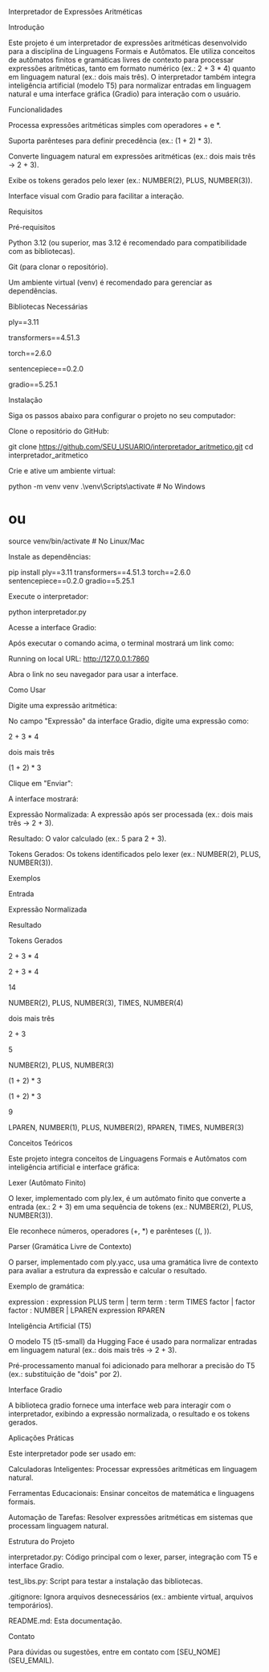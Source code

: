 Interpretador de Expressões Aritméticas

Introdução

Este projeto é um interpretador de expressões aritméticas desenvolvido para a disciplina de Linguagens Formais e Autômatos. Ele utiliza conceitos de autômatos finitos e gramáticas livres de contexto para processar expressões aritméticas, tanto em formato numérico (ex.: 2 + 3 * 4) quanto em linguagem natural (ex.: dois mais três). O interpretador também integra inteligência artificial (modelo T5) para normalizar entradas em linguagem natural e uma interface gráfica (Gradio) para interação com o usuário.

Funcionalidades





Processa expressões aritméticas simples com operadores + e *.



Suporta parênteses para definir precedência (ex.: (1 + 2) * 3).



Converte linguagem natural em expressões aritméticas (ex.: dois mais três → 2 + 3).



Exibe os tokens gerados pelo lexer (ex.: NUMBER(2), PLUS, NUMBER(3)).



Interface visual com Gradio para facilitar a interação.



Requisitos

Pré-requisitos





Python 3.12 (ou superior, mas 3.12 é recomendado para compatibilidade com as bibliotecas).



Git (para clonar o repositório).



Um ambiente virtual (venv) é recomendado para gerenciar as dependências.

Bibliotecas Necessárias





ply==3.11



transformers==4.51.3



torch==2.6.0



sentencepiece==0.2.0



gradio==5.25.1



Instalação

Siga os passos abaixo para configurar o projeto no seu computador:





Clone o repositório do GitHub:

git clone https://github.com/SEU_USUARIO/interpretador_aritmetico.git
cd interpretador_aritmetico



Crie e ative um ambiente virtual:

python -m venv venv
.\venv\Scripts\activate  # No Windows
# ou
source venv/bin/activate  # No Linux/Mac



Instale as dependências:

pip install ply==3.11 transformers==4.51.3 torch==2.6.0 sentencepiece==0.2.0 gradio==5.25.1



Execute o interpretador:

python interpretador.py



Acesse a interface Gradio:





Após executar o comando acima, o terminal mostrará um link como:

Running on local URL: http://127.0.0.1:7860



Abra o link no seu navegador para usar a interface.



Como Usar





Digite uma expressão aritmética:





No campo "Expressão" da interface Gradio, digite uma expressão como:





2 + 3 * 4



dois mais três



(1 + 2) * 3



Clique em "Enviar":





A interface mostrará:





Expressão Normalizada: A expressão após ser processada (ex.: dois mais três → 2 + 3).



Resultado: O valor calculado (ex.: 5 para 2 + 3).



Tokens Gerados: Os tokens identificados pelo lexer (ex.: NUMBER(2), PLUS, NUMBER(3)).

Exemplos







Entrada



Expressão Normalizada



Resultado



Tokens Gerados





2 + 3 * 4



2 + 3 * 4



14



NUMBER(2), PLUS, NUMBER(3), TIMES, NUMBER(4)





dois mais três



2 + 3



5



NUMBER(2), PLUS, NUMBER(3)





(1 + 2) * 3



(1 + 2) * 3



9



LPAREN, NUMBER(1), PLUS, NUMBER(2), RPAREN, TIMES, NUMBER(3)



Conceitos Teóricos

Este projeto integra conceitos de Linguagens Formais e Autômatos com inteligência artificial e interface gráfica:

Lexer (Autômato Finito)





O lexer, implementado com ply.lex, é um autômato finito que converte a entrada (ex.: 2 + 3) em uma sequência de tokens (ex.: NUMBER(2), PLUS, NUMBER(3)).



Ele reconhece números, operadores (+, *) e parênteses ((, )).

Parser (Gramática Livre de Contexto)





O parser, implementado com ply.yacc, usa uma gramática livre de contexto para avaliar a estrutura da expressão e calcular o resultado.



Exemplo de gramática:

expression : expression PLUS term
           | term
term       : term TIMES factor
           | factor
factor     : NUMBER
           | LPAREN expression RPAREN

Inteligência Artificial (T5)





O modelo T5 (t5-small) da Hugging Face é usado para normalizar entradas em linguagem natural (ex.: dois mais três → 2 + 3).



Pré-processamento manual foi adicionado para melhorar a precisão do T5 (ex.: substituição de "dois" por 2).

Interface Gradio





A biblioteca gradio fornece uma interface web para interagir com o interpretador, exibindo a expressão normalizada, o resultado e os tokens gerados.



Aplicações Práticas

Este interpretador pode ser usado em:





Calculadoras Inteligentes: Processar expressões aritméticas em linguagem natural.



Ferramentas Educacionais: Ensinar conceitos de matemática e linguagens formais.



Automação de Tarefas: Resolver expressões aritméticas em sistemas que processam linguagem natural.



Estrutura do Projeto





interpretador.py: Código principal com o lexer, parser, integração com T5 e interface Gradio.



test_libs.py: Script para testar a instalação das bibliotecas.



.gitignore: Ignora arquivos desnecessários (ex.: ambiente virtual, arquivos temporários).



README.md: Esta documentação.



Contato

Para dúvidas ou sugestões, entre em contato com [SEU_NOME] (SEU_EMAIL).